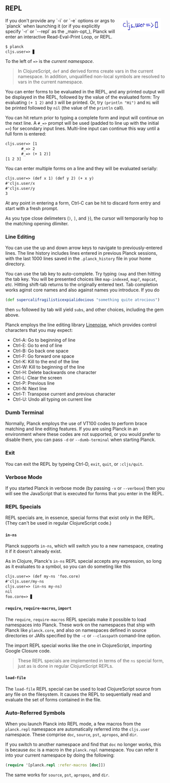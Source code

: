 ## REPL

<img width="130" align="right" style="margin: 0ex 1em" src="img/repl.jpg">
If you don't provide any `-i` or `-e` options or args to `planck` when launching it (or if you explicitly specify `-r` or `--repl` as the _main-opt_), Planck will enter an interactive Read-Eval-Print Loop, or REPL.

```
$ planck
cljs.user=> ▊
```

To the left of `=>` is the _current namespace_. 

> In ClojureScript, `def` and derived forms create vars in the current namespace. In addition, unqualified non-local symbols are resolved to vars in the current namespace.

You can enter forms to be evaluated in the REPL, and any printed output will be displayed in the REPL, followed by the value of the evaluated form: Try evaluating `(+ 1 2)` and `3` will be printed. Or, try `(println "Hi")` and `Hi` will be printed followed by `nil` (the value of the `println` call).

You can hit return prior to typing a complete form and input will continue on the next line. A `#_=>` prompt will be used (padded to line up with the initial `=>`) for secondary input lines. Multi-line input can continue this way until a full form is entered:

```clojure-repl
cljs.user=> [1
       #_=> 2
       #_=> (+ 1 2)]
[1 2 3]
```

You can enter multiple forms on a line and they will be evaluated serially:

```clojure-repl
cljs.user=> (def x 1) (def y 2) (+ x y)
#'cljs.user/x
#'cljs.user/y
3
```

At any point in entering a form, Ctrl-C can be hit to discard form entry and start with a fresh prompt.

As you type close delimeters (`)`, `]`, and `}`), the cursor will temporarily hop to the matching opening dlimiter.

###  Line Editing
You can use the up and down arrow keys to navigate to previously-entered lines. The line history includes lines entered in previous Planck sessions, with the last 1000 lines saved in the `.planck_history` file in your home directory.

You can use the tab key to auto-complete. Try typing `(map` and then hitting the tab key. You will be presented choices like `map-indexed`, `map?`, `mapcat`, _etc._ Hitting shift-tab returns to the originally entered text. Tab completion works aginst core names and also against names you introduce. If you do

```clj
(def supercalifragilisticexpialidocious "something quite atrocious")
```
then `su` followed by tab will yield `subs`, and other choices, including the gem above.

Planck employs the line editing library [Linenoise](https://github.com/antirez/linenoise), which provides control characters that you may expect:

* Ctrl-A: Go to beginning of line
* Ctrl-E: Go to end of line
* Ctrl-B: Go back one space
* Ctrl-F: Go forward one space
* Ctrl-K: Kill to the end of the line
* Ctrl-W: Kill to beginning of the line
* Ctrl-H: Delete backwards one character
* Ctrl-L: Clear the screen
* Ctrl-P: Previous line
* Ctrl-N: Next line
* Ctrl-T: Transpose current and previous character
* Ctrl-U: Undo all typing on current line

###  Dumb Terminal
Normally, Planck employs the use of VT100 codes to perform brace matching and line editing features. If you are using Planck in an environment where these codes are not supported, or you would prefer to disable them, you can pass `-d` or `--dumb-terminal` when starting Planck.

###  Exit
You can exit the REPL by typeing Ctrl-D, `exit`, `quit`, or `:cljs/quit`.

### Verbose Mode

If you started Planck in verbose mode (by passing `-v` or `--verbose`) then you will see the JavaScript that is executed for forms that you enter in the REPL.

### REPL Specials

REPL specials are, in essence, special forms that exist only in the REPL. (They can't be used in regular ClojureScript code.)

#### `in-ns` 

Planck supports `in-ns`, which will switch you to a new namespace, creating it if it doesn't already exist.

As in Clojure, Planck's `in-ns` REPL special accepts any expression, so long as it evaluates to a symbol, so you can do someting like this

```clojure-repl
cljs.user=> (def my-ns 'foo.core)
#'cljs.user/my-ns
cljs.user=> (in-ns my-ns)
nil
foo.core=> ▊
```

#### `require`, `require-macros`, `import`

The `require`, `require-macros` REPL specials make it possible to load namespaces into Planck. These work on the namespaces that ship with Planck like `planck.core`, and also on namespaces defined in source directories or JARs specified by the `-c` or `--classpath` comand-line option.

The import REPL special works like the one in ClojureScript, importing Google Closure code.

> These REPL specials are implemented in terms of the `ns` special form, just as is done in regular ClojureScript REPLs.

#### `load-file`
The `load-file` REPL special can be used to load ClojureScript source from any file on the filesystem. It causes the REPL to sequentially read and evaluate the set of forms contained in the file.

### Auto-Referred Symbols

When you launch Planck into REPL mode, a few macros from the `planck.repl` namespace are automatically referred into the `cljs.user` namespace. These comprise `doc`, `source`, `pst`, `apropos`, and `dir`. 

If you switch to another namespace and find that `doc` no longer works, this is because `doc` is a macro in the `planck.repl` namespace. You can refer it into your current namespace by doing the following: 

```clj
(require '[planck.repl :refer-macros [doc]])
```

The same works for `source`, `pst`, `apropos`, and `dir`.
